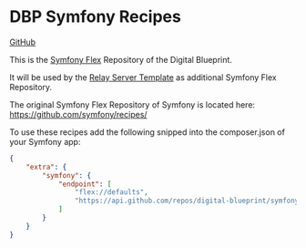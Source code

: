 DBP Symfony Recipes
===================

[GitHub](https://github.com/digital-blueprint/symfony-recipes)

This is the [Symfony Flex](https://symfony.com/doc/current/quick_tour/flex_recipes.html)
Repository of the Digital Blueprint.

It will be used by the [Relay Server Template](https://gitlab.tugraz.at/dbp/relay/dbp-relay-server-template)
as additional Symfony Flex Repository.

The original Symfony Flex Repository of Symfony is located here:
https://github.com/symfony/recipes/

To use these recipes add the following snipped into the composer.json of your Symfony app:

```json
{
    "extra": {
        "symfony": {
            "endpoint": [
                "flex://defaults",
                "https://api.github.com/repos/digital-blueprint/symfony-recipes/contents/index.json?ref=flex/main"
            ]
        }
    }
}
```
